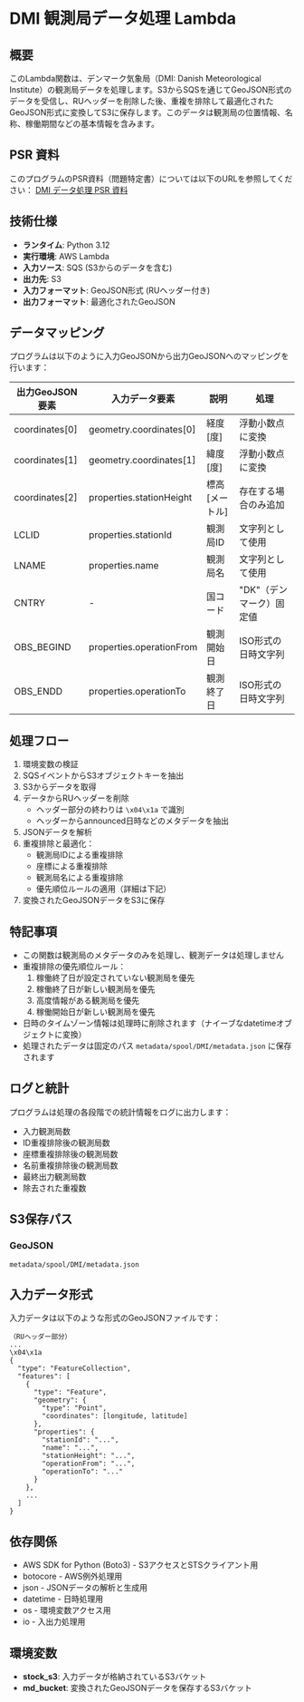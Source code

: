# DMI 観測局データ処理 Lambda

## 概要
このLambda関数は、デンマーク気象局（DMI: Danish Meteorological Institute）の観測局データを処理します。S3からSQSを通じてGeoJSON形式のデータを受信し、RUヘッダーを削除した後、重複を排除して最適化されたGeoJSON形式に変換してS3に保存します。このデータは観測局の位置情報、名称、稼働期間などの基本情報を含みます。

## PSR 資料
このプログラムのPSR資料（問題特定書）については以下のURLを参照してください：
[DMI データ処理 PSR 資料](https://docs.google.com/spreadsheets/d/1qa_T825A87Shf2dTG3P6dV02AHY9XGdskKw9jXNG9Mk/edit?gid=492387665#gid=492387665)


## 技術仕様
- **ランタイム**: Python 3.12
- **実行環境**: AWS Lambda
- **入力ソース**: SQS (S3からのデータを含む)
- **出力先**: S3
- **入力フォーマット**: GeoJSON形式 (RUヘッダー付き)
- **出力フォーマット**: 最適化されたGeoJSON

## データマッピング
プログラムは以下のように入力GeoJSONから出力GeoJSONへのマッピングを行います：

| 出力GeoJSON要素 | 入力データ要素 | 説明 | 処理 |
|--------------|----------------|----------------|----------------|
| coordinates[0] | geometry.coordinates[0] | 経度 [度] | 浮動小数点に変換 |
| coordinates[1] | geometry.coordinates[1] | 緯度 [度] | 浮動小数点に変換 |
| coordinates[2] | properties.stationHeight | 標高 [メートル] | 存在する場合のみ追加 |
| LCLID | properties.stationId | 観測局ID | 文字列として使用 |
| LNAME | properties.name | 観測局名 | 文字列として使用 |
| CNTRY | - | 国コード | "DK"（デンマーク）固定値 |
| OBS_BEGIND | properties.operationFrom | 観測開始日 | ISO形式の日時文字列 |
| OBS_ENDD | properties.operationTo | 観測終了日 | ISO形式の日時文字列 |

## 処理フロー
1. 環境変数の検証
2. SQSイベントからS3オブジェクトキーを抽出
3. S3からデータを取得
4. データからRUヘッダーを削除
   - ヘッダー部分の終わりは `\x04\x1a` で識別
   - ヘッダーからannounced日時などのメタデータを抽出
5. JSONデータを解析
6. 重複排除と最適化：
   - 観測局IDによる重複排除
   - 座標による重複排除
   - 観測局名による重複排除
   - 優先順位ルールの適用（詳細は下記）
7. 変換されたGeoJSONデータをS3に保存

## 特記事項
- この関数は観測局のメタデータのみを処理し、観測データは処理しません
- 重複排除の優先順位ルール：
  1. 稼働終了日が設定されていない観測局を優先
  2. 稼働終了日が新しい観測局を優先
  3. 高度情報がある観測局を優先
  4. 稼働開始日が新しい観測局を優先
- 日時のタイムゾーン情報は処理時に削除されます（ナイーブなdatetimeオブジェクトに変換）
- 処理されたデータは固定のパス `metadata/spool/DMI/metadata.json` に保存されます

## ログと統計
プログラムは処理の各段階での統計情報をログに出力します：
- 入力観測局数
- ID重複排除後の観測局数
- 座標重複排除後の観測局数
- 名前重複排除後の観測局数
- 最終出力観測局数
- 除去された重複数

## S3保存パス
### GeoJSON
```
metadata/spool/DMI/metadata.json
```

## 入力データ形式
入力データは以下のような形式のGeoJSONファイルです：

```
（RUヘッダー部分）
...
\x04\x1a
{
  "type": "FeatureCollection",
  "features": [
    {
      "type": "Feature",
      "geometry": {
        "type": "Point",
        "coordinates": [longitude, latitude]
      },
      "properties": {
        "stationId": "...",
        "name": "...",
        "stationHeight": "...",
        "operationFrom": "...",
        "operationTo": "..."
      }
    },
    ...
  ]
}
```

## 依存関係
- AWS SDK for Python (Boto3) - S3アクセスとSTSクライアント用
- botocore - AWS例外処理用
- json - JSONデータの解析と生成用
- datetime - 日時処理用
- os - 環境変数アクセス用
- io - 入出力処理用

## 環境変数
- **stock_s3**: 入力データが格納されているS3バケット
- **md_bucket**: 変換されたGeoJSONデータを保存するS3バケット
